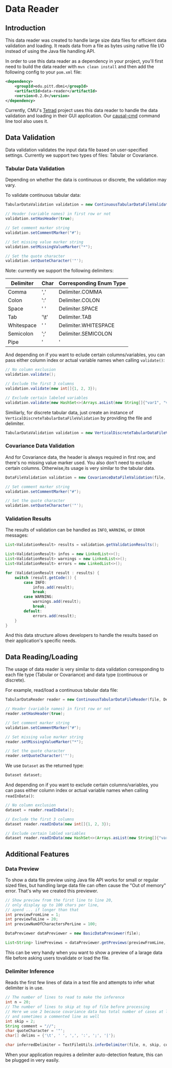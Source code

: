 # Data Reader

## Introduction

This data reader was created to handle large size data files for efficient data validation and loading. It reads data from a file as bytes using native file I/O instead of using the Java file handling API.

In order to use this data reader as a dependency in your project, you'll first need to build the data reader with `mvn clean install` and then add the following config to your `pom.xml` file:

````xml
<dependency>
    <groupId>edu.pitt.dbmi</groupId>
    <artifactId>data-reader</artifactId>
    <version>0.2.0</version>
</dependency>
````
Currently, CMU's [Tetrad](https://github.com/cmu-phil/tetrad) project uses this data reader to handle the data validation and loading in their GUI application. Our [causal-cmd](https://github.com/bd2kccd/causal-cmd) command line tool also uses it.

## Data Validation

Data validation validates the input data file based on user-specified settings. Currently we support two types of files: Tabular or Covariance.

### Tabular Data Validation

Depending on whether the data is continuous or discrete, the validation may vary. 

To validate continuous tabular data:

````java
TabularDataValidation validation = new ContinuousTabularDataFileValidation(file, Delimiter.COMMA);

// Header (variable names) in first row or not
validation.setHasHeader(true);

// Set comment marker string
validation.setCommentMarker("#");

// Set missing value marker string
validation.setMissingValueMarker("*");

// Set the quote character
validation.setQuoteCharacter('"');
````

Note: currently we support the following delimiters:

| Delimiter | Char | Corresponding Enum Type |
| --- | --- | --- |
| Comma | ',' | Delimiter.COMMA |
| Colon | ':' | Delimiter.COLON |
| Space | ' ' | Delimiter.SPACE |
| Tab | '\t' | Delimiter.TAB |
| Whitespace | ' ' | Delimiter.WHITESPACE |
| Semicolon | ';' | Delimiter.SEMICOLON |
| Pipe | '|' | Delimiter.PIPE |

And depending on if you want to eclude certain columns/variables, you can pass either column index or actual variable names when calling `validate()`:

````java
// No column exclusion
validation.validate();
````

````java
// Exclude the first 3 columns
validation.validate(new int[]{1, 2, 3});
````

````java
// Exclude certain labeled variables
validation.validate(new HashSet<>(Arrays.asList(new String[]{"var1", "var2", "var3"})));
````

Similiarly, for discrete tabular data, just create an instance of `VerticalDiscreteTabularDataFileValidation` by providing the file and delimiter.

````java
TabularDataValidation validation = new VerticalDiscreteTabularDataFileValidation(file, Delimiter.WHITESPACE);
````

### Covariance Data Validation

And for Covariance data, the header is always required in first row, and there's no missing value marker used. You also don't need to exclude certain columns. Otherwise,its usage is very similar to the tabular data.

````java
DataFileValidation validation = new CovarianceDataFileValidation(file, delimiter);

// Set comment marker string
validation.setCommentMarker("#");

// Set the quote character
validation.setQuoteCharacter('"');
````

### Validation Results

The results of validation can be handled as `INFO`, `WARNING`, or `ERROR` messages:

````java
List<ValidationResult> results = validation.getValidationResults();

List<ValidationResult> infos = new LinkedList<>();
List<ValidationResult> warnings = new LinkedList<>();
List<ValidationResult> errors = new LinkedList<>();

for (ValidationResult result : results) {
    switch (result.getCode()) {
        case INFO:
            infos.add(result);
            break;
        case WARNING:
            warnings.add(result);
            break;
        default:
            errors.add(result);
    }
}
````

And this data structure allows developers to handle the results based on their application's specific needs.

## Data Reading/Loading

The usage of data reader is very similar to data validation corresponding to each file type (Tabular or Covariance) and data type (continuous or discrete).

For example, read/load a continuous tabular data file:

````java
TabularDataReader reader = new ContinuousTabularDataFileReader(file, Delimiter.COMMA);

// Header (variable names) in first row or not
reader.setHasHeader(true);

// Set comment marker string
validation.setCommentMarker("#");

// Set missing value marker string
reader.setMissingValueMarker("*");

// Set the quote character
reader.setQuoteCharacter('"');
````
We use `Dataset` as the returned type:

````java
Dataset dataset;
````

And depending on if you want to exclude certain columns/variables, you can pass either column index or actual variable names when calling `readInData()`:

````java
// No column exclusion
dataset = reader.readInData();
````

````java
// Exclude the first 3 columns
dataset reader.readInData(new int[]{1, 2, 3});
````

````java
// Exclude certain labled variables
dataset reader.readInData(new HashSet<>(Arrays.asList(new String[]{"var1", "var2", "var3"})));
````

## Additional Features

### Data Preview

To show a data file preview using Java file API works for small or regular sized files, but handling large data file can often cause the "Out of memory" error. That's why we created this previewer.

````java
// Show preview from the first line to line 20,
// only display up to 100 chars per line,
// apend ... if longer than that
int previewFromLine = 1;
int previewToLine = 20;
int previewNumOfCharactersPerLine = 100;

DataPreviewer dataPreviewer = new BasicDataPreviewer(file);

List<String> linePreviews = dataPreviewer.getPreviews(previewFromLine, previewToLine, previewNumOfCharactersPerLine);
````
This can be very handy when you want to show a preview of a larage data file before asking users tovalidate or load the file. 


### Delimiter Inference

Reads the first few lines of data in a text file and attempts to infer what delimiter is in use.

````java
// The number of lines to read to make the inference
int n = 20;
// The number of lines to skip at top of file before processing
// Here we use 2 because covariance data has total number of cases at line 1,
// and sometimes a commented line as well
int skip = 2;
String comment = "//";
char quoteCharacter = '"';
char[] delims = {'\t', ' ', ',', ':', ';', '|'};

char inferredDelimiter = TextFileUtils.inferDelimiter(file, n, skip, comment, quoteCharacter, delims);
````

When your application requires a delimiter auto-detection feature, this can be plugged in very easily.
